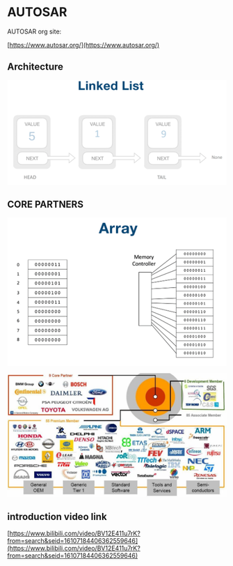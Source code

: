 # AUTOSAR

AUTOSAR org site:

[https://www.autosar.org/](https://www.autosar.org/)

## Architecture

![](../../.gitbook/assets/pi-zhu-20200423-004403%20%281%29.png)

## CORE PARTNERS

![](../../.gitbook/assets/pi-zhu-20200423-004403.png)

![](../../.gitbook/assets/e0e794e9a9bb18bb80545df07f83e18b.jpg)

## introduction video link

[https://www.bilibili.com/video/BV12E411u7rK?from=search&seid=16107184406362559646](https://www.bilibili.com/video/BV12E411u7rK?from=search&seid=16107184406362559646)



